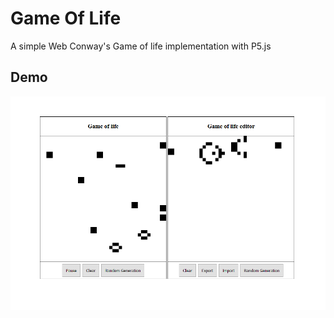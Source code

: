 # Game Of Life

A simple Web Conway's Game of life implementation with P5.js

## Demo

![alt text](https://raw.githubusercontent.com/fjourdren/GameOfLife/master/demo.PNG)